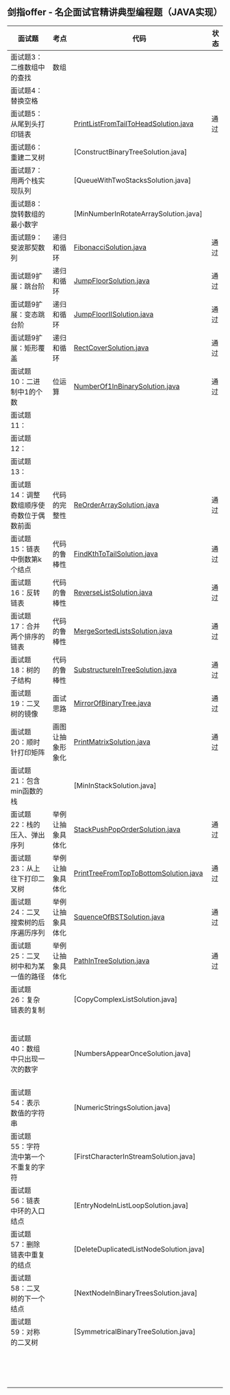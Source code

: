 ## 剑指offer - 名企面试官精讲典型编程题（JAVA实现）




| 面试题                                   | 考点             | 代码                                                         | 状态 |
| ---------------------------------------- | ---------------- | ------------------------------------------------------------ | ---- |
| 面试题3：二维数组中的查找                | 数组             |                                                              |      |
| 面试题4：替换空格                        |                  |                                                              |      |
| 面试题5：从尾到头打印链表                |                  | [PrintListFromTailToHeadSolution.java](https://github.com/shijiacheng/SwordOffer/blob/master/src/com/shijc/nowcoder/PrintListFromTailToHeadSolution.java) | 通过 |
| 面试题6：重建二叉树                      |                  | [ConstructBinaryTreeSolution.java]                           |      |
| 面试题7：用两个栈实现队列                |                  | [QueueWithTwoStacksSolution.java]                            |      |
| 面试题8：旋转数组的最小数字              |                  | [MinNumberInRotateArraySolution.java]                        |      |
| 面试题9：斐波那契数列                    | 递归和循环       | [FibonacciSolution.java](https://github.com/shijiacheng/SwordOffer/blob/master/src/com/shijc/nowcoder/FibonacciSolution.java) | 通过 |
| 面试题9扩展：跳台阶                      | 递归和循环       | [JumpFloorSolution.java](https://github.com/shijiacheng/SwordOffer/blob/master/src/com/shijc/nowcoder/JumpFloorSolution.java) | 通过 |
| 面试题9扩展：变态跳台阶                  | 递归和循环       | [JumpFloorIISolution.java](https://github.com/shijiacheng/SwordOffer/blob/master/src/com/shijc/nowcoder/JumpFloorIISolution.java) | 通过 |
| 面试题9扩展：矩形覆盖                    | 递归和循环       | [RectCoverSolution.java](https://github.com/shijiacheng/SwordOffer/blob/master/src/com/shijc/nowcoder/RectCoverSolution.java) | 通过 |
| 面试题10：二进制中1的个数                | 位运算           | [NumberOf1InBinarySolution.java](https://github.com/shijiacheng/SwordOffer/blob/master/src/com/shijc/nowcoder/NumberOf1InBinarySolution.java) | 通过 |
| 面试题11：                               |                  |                                                              |      |
| 面试题12：                               |                  |                                                              |      |
| 面试题13：                               |                  |                                                              |      |
| 面试题14：调整数组顺序使奇数位于偶数前面 | 代码的完整性     | [ReOrderArraySolution.java](https://github.com/shijiacheng/SwordOffer/blob/master/src/com/shijc/nowcoder/ReOrderArraySolution.java) | 通过 |
| 面试题15：链表中倒数第k个结点            | 代码的鲁棒性     | [FindKthToTailSolution.java](https://github.com/shijiacheng/SwordOffer/blob/master/src/com/shijc/nowcoder/FindKthToTailSolution.java) | 通过 |
| 面试题16：反转链表                       | 代码的鲁棒性     | [ReverseListSolution.java](https://github.com/shijiacheng/SwordOffer/blob/master/src/com/shijc/nowcoder/ReverseListSolution.java) | 通过 |
| 面试题17：合并两个排序的链表             | 代码的鲁棒性     | [MergeSortedListsSolution.java](https://github.com/shijiacheng/SwordOffer/blob/master/src/com/shijc/nowcoder/MergeSortedListsSolution.java) | 通过 |
| 面试题18：树的子结构                     | 代码的鲁棒性     | [SubstructureInTreeSolution.java](https://github.com/shijiacheng/SwordOffer/blob/master/src/com/shijc/nowcoder/SubstructureInTreeSolution.java) | 通过 |
| 面试题19：二叉树的镜像                   | 面试思路         | [MirrorOfBinaryTree.java](https://github.com/shijiacheng/SwordOffer/blob/master/src/com/shijc/nowcoder/MirrorOfBinaryTree.java) | 通过 |
| 面试题20：顺时针打印矩阵                 | 画图让抽象形象化 | [PrintMatrixSolution.java](https://github.com/shijiacheng/SwordOffer/blob/master/src/com/shijc/nowcoder/PrintMatrixSolution.java) | 通过 |
| 面试题21：包含min函数的栈                |                  | [MinInStackSolution.java]                                    |      |
| 面试题22：栈的压入、弹出序列             | 举例让抽象具体化 | [StackPushPopOrderSolution.java](https://github.com/shijiacheng/SwordOffer/blob/master/src/com/shijc/nowcoder/StackPushPopOrderSolution.java) | 通过 |
| 面试题23：从上往下打印二叉树             | 举例让抽象具体化 | [PrintTreeFromTopToBottomSolution.java](https://github.com/shijiacheng/SwordOffer/blob/master/src/com/shijc/nowcoder/StackPushPopOrderSolution.java) | 通过 |
| 面试题24：二叉搜索树的后序遍历序列       | 举例让抽象具体化 | [SquenceOfBSTSolution.java](https://github.com/shijiacheng/SwordOffer/blob/master/src/com/shijc/nowcoder/StackPushPopOrderSolution.java) | 通过 |
| 面试题25：二叉树中和为某一值的路径       | 举例让抽象具体化 | [PathInTreeSolution.java](https://github.com/shijiacheng/SwordOffer/blob/master/src/com/shijc/nowcoder/StackPushPopOrderSolution.java) | 通过 |
| 面试题26：复杂链表的复制                 |                  | [CopyComplexListSolution.java]                               |      |
|                                          |                  |                                                              |      |
|                                          |                  |                                                              |      |
|                                          |                  |                                                              |      |
|                                          |                  |                                                              |      |
|                                          |                  |                                                              |      |
|                                          |                  |                                                              |      |
| 面试题40：数组中只出现一次的数字         |                  | [NumbersAppearOnceSolution.java]                             |      |
|                                          |                  |                                                              |      |
|                                          |                  |                                                              |      |
|                                          |                  |                                                              |      |
|                                          |                  |                                                              |      |
| 面试题54：表示数值的字符串               |                  | [NumericStringsSolution.java]                                |      |
| 面试题55：字符流中第一个不重复的字符     |                  | [FirstCharacterInStreamSolution.java]                        |      |
| 面试题56：链表中环的入口结点             |                  | [EntryNodeInListLoopSolution.java]                           |      |
| 面试题57：删除链表中重复的结点           |                  | [DeleteDuplicatedListNodeSolution.java]                      |      |
| 面试题58：二叉树的下一个结点             |                  | [NextNodeInBinaryTreesSolution.java]                         |      |
| 面试题59：对称的二叉树                   |                  | [SymmetricalBinaryTreeSolution.java]                         |      |
|                                          |                  |                                                              |      |
|                                          |                  |                                                              |      |
|                                          |                  |                                                              |      |
|                                          |                  |                                                              |      |
|                                          |                  |                                                              |      |
|                                          |                  |                                                              |      |
|                                          |                  |                                                              |      |
|                                          |                  |                                                              |      |
|                                          |                  |                                                              |      |
|                                          |                  |                                                              |      |
|                                          |                  |                                                              |      |
|                                          |                  |                                                              |      |
|                                          |                  |                                                              |      |
|                                          |                  |                                                              |      |
|                                          |                  |                                                              |      |

